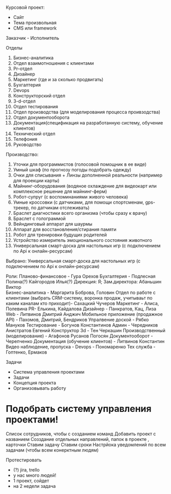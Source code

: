 Курсовой проект:
- Сайт
- Тема произвольная
- CMS или framework

Заказчик - Исполнитель

Отделы
1. Бизнес-аналитика
2. Отдел взаимотношения с клиентами
3. Pr-отдел
4. Дизайнер
5. Маркетинг (где и за сколько продвигать)
6. Бухгалтерия 
7. Devops
8. Конструкторский отдел
9. 3-d-отдел
10. Отдел тестирования 
11. Отдел производства (для моделирования процесса проивзодства)
12. Отдел документооборота 
13. Документация(спецификация на разработанную систему, обучение клиентов)
14. Технический отдел
15. Телефония
26. Руководство 

Производство: 
1. Уточки для программистов (голосовой помощник в ее виде) 
2. Умный шкаф (по прогнозу погоды подобрать одежду)
3. Очки для списывания + Линзы дополненной реальности  (например для проекции карты)
4. Майнинг-оборудования (водяное охлаждение для видеокарт или комплексное решение для майнинг-ферм)
5. Робот-супруг (с воспоминаниями живого человека) 
6. Умные кроссовки (с датчиками, для помощи спортсменам, gps-трекер, по датчикам отслеживать)
7. Браслет диагностики всего организма (чтобы сразу к врачу)
8. Браслет с голограммой 
9. Вейндинговый аппарат для шаурмы
10. Аппарат для восстановления/стирания памяти 
11. Робот для тренировки будущих родителей
12. Устройство измеритель эмоционального состояния животного
13. Универсальная смарт-доска для настольных игр (с подключением по Api к онлайн-ресурсам)

Выбрано: 
    Универсальная смарт-доска для настольных игр (с подключением по Api к онлайн-ресурсам)


Роли: 
Планово-финансовое - Гура Орехов
Бухгалтерия - Подлесная Полина(?) Кайгородов Илья(?)
Дирекция: Я;
Зам.директора: Абаньшин Виктор  
Бизнес-аналитика - Маргарита Боброва, Головин 
Отдел по работе с клиентами (выбрать CRM-систему, воронка продаж, учитываьт по каким каналам кто приходит)- Сахацкий Чучеров
Маркетинг - Алиса, Полевина
PR- Елькина, Кайдалова
Дизайнер - Панкратов, Кац, Лиза
Web -  Литвинов Дмитрий  Анджич
Мобильное приложение (продажное API) - Пахомов, Дмитрий, Бендриков
Упралвение доской - Рябко  Мануков 
Тестирование -  Богунов Константинов
Админ - Чередников Анистратов Евгений
Конструктор 3d - Тен Черкашин
Производственный (моделирование) - Агафонов  Русанов Погосян
Документооборот - Черепченко 
Документация (обучение клиентов) -  Литвинов Константин
Видео наблюдение, пропуска - 
Devops - Пономаренко
Тех служба - Гоптенко, Ермаков 

Задачи
- Система управления проектами
- Задачи
- Концепция проекта
- Организовывать работу

# Подобрать систему управления проектами! 

Список сотрудников, чтобы с созданием команд
Добавить проект с названием
Созздание отдельных направлений, папок в проекте , карточки
Ставим задачу
Ставим сроки
Настрйока уведомлений по всем задачам (чтобы всем конерктным людям)

Протестировать 

- (?) jira, trello
- у нас много людей! 
- 1 проект, сойдет 
- на 2 недели задача 









